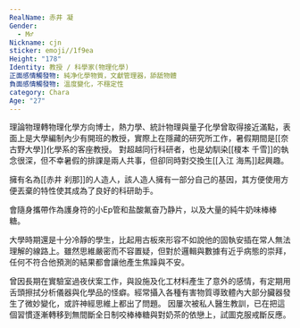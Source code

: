 ```yaml
---
RealName: 赤井 凝
Gender:
  - M♂
Nickname: cjn
sticker: emoji//1f9ea
Height: "178"
Identity: 教授 / 科學家(物理化學)
正面感情觸發物: 純净化學物質，文獻管理器，舔舐物體
負面感情觸發物: 溫度變化，不穩定性
category: Chara
Age: "27"
---
```

理論物理轉物理化學方向博士，熱力學、統計物理與量子化學曾取得接近滿點，表面上是大學編制內少有開班的教授，實際上在隱藏的研究所工作，暑假期間是[[奈古野大學]]化學系的客座教授。
對超越同行科研者，也是幼馴染[[榎本 千雪]]的執念很深，但不幸暑假的排課是兩人共事，但卻同時對交換生[[入江 海馬]]起興趣。

擁有名為[[赤井 刹那]]的人造人，該人造人擁有一部分自己的基因，其方便使用方便丟棄的特性使其成為了良好的科研助手。 

會隨身攜帶作為護身符的小Ep管和盐酸氟奋乃静片，以及大量的純牛奶味棒棒糖。 

大學時期還是十分冷靜的學生，比起用古板來形容不如說他的固執安插在常人無法理解的線路上。雖然思維嚴密而不容置疑，但對於邏輯與數據有近乎病態的崇拜，任何不符合他預測的結果都會讓他產生焦躁與不安。

曾因長期在實驗室過夜伏案工作，與設施及化工材料產生了意外的感情，有定期用舌頭擦拭分析儀器與化學品的怪癖。經常攝入各種有害物質導致體內大部分臟器發生了微妙變化，或許神經思維上都出了問題。 因屢次被私人醫生教訓，已在把這個習慣逐漸轉移到無間斷全日制咬棒棒糖與對奶茶的依戀上，試圖克服戒斷反應。